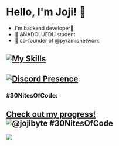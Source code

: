 
# Hello, I'm Joji! 👋

* I'm backend developer🐧
* 🏫 ANADOLUEDU student
* 🔺 co-founder of @pyramidnetwork

[![My Skills](https://skillicons.dev/icons?theme=dark&i=js,ts,html,css,linux,react,nextjs,tailwind,mongodb,nodejs,discordjs,bots)](https://skillicons.dev)
---
[![Discord Presence](https://lanyard.cnrad.dev/api/830508932619173929)](https://discord.com/users/830508932619173929)
---
### #30NitesOfCode:
  [Check out my progress!](https://www.codedex.io/@jojibyte/30-nites-of-code)  
  ![@jojibyte #30NitesOfCode](https://www.codedex.io/api/petStatus?user=jojibyte)
---
[![](https://visitcount.itsvg.in/api?id=jojibyte&label=Profile%20Views&color=12&icon=2&pretty=true)](https://visitcount.itsvg.in)

